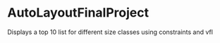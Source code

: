 # AutoLayoutFinalProject
Displays a top 10 list for different size classes using constraints and vfl  

